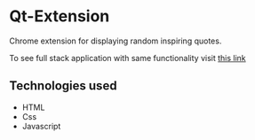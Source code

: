# Qt-Extension
Chrome extension for displaying random inspiring quotes.

To see full stack application with same functionality visit [this link](https://github.com/VRamazing/RandomQuoteGenerator)

## Technologies used
* HTML
* Css
* Javascript
